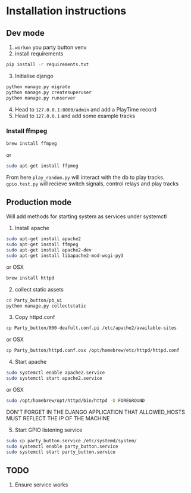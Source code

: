 # Installation instructions

## Dev mode
1. `workon` you party button venv
2. install requirements

``` bash
pip install -r requirements.txt
```

3. Initialise django
``` bash
python manage.py migrate
python manage.py createsuperuser
python manage.py runserver
```
4. Head to `127.0.0.1:8000/admin` and add a PlayTime record
5. Head to `127.0.0.1` and add some example tracks

### Install ffmpeg

``` bash
brew install ffmpeg
```
or

``` bash
sudo apt-get install ffpmeg
```

From here `play_random.py` will interact with the db to play tracks. `gpio.test.py` will recieve switch signals, control relays and play tracks


## Production mode

Will add methods for starting system as services under systemctl

1. Install apache
``` bash
sudo apt-get install apache2
sudo apt-get install ffmpeg
sudo apt-get install apache2-dev
sudo apt-get install libapache2-mod-wsgi-py3

```
or OSX
``` bash
brew install httpd
```

2. collect static assets

``` bash
cd Party_button/pb_ui
python manage.py collectstatic
```

3. Copy httpd.conf
``` bash
cp Party_button/000-deafult.conf.pi /etc/apache2/available-sites
```
or OSX
``` bash
cp Party_button/httpd.conf.osx /opt/homebrew/etc/httpd/httpd.conf
```

4. Start apache
``` bash
sudo systemctl enable apache2.service
sudo systemctl start apache2.service
```
or OSX
``` bash
sudo /opt/homebrew/opt/httpd/bin/httpd -D FOREGROUND
```

DON'T FORGET IN THE DJANGO APPLICATION THAT ALLOWED_HOSTS MUST REFLECT THE IP OF THE MACHINE

5. Start GPIO listening service

``` bash
sudo cp party_button.service /etc/systemd/system/
sudo systemctl enable party_button.service
sudo systemctl start party_button.service
```


## TODO

1. Ensure service works